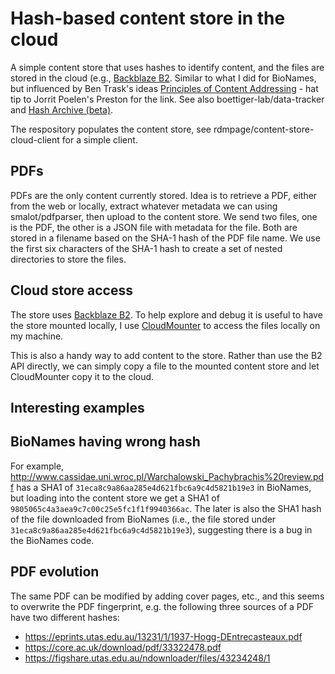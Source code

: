 # Hash-based content store in the cloud

A simple content store that uses hashes to identify content, and the files are stored in the cloud (e.g., [Backblaze B2](https://www.backblaze.com/cloud-storage). Similar to what I did for BioNames, but influenced by Ben Trask's ideas [Principles of Content Addressing](https://bentrask.com/?q=hash://sha256/98493caa8b37eaa26343bbf73f232597a3ccda20498563327a4c3713821df892) - hat tip to Jorrit Poelen's Preston for the link. See also boettiger-lab/data-tracker and [Hash Archive (beta)](https://hash-archive.carlboettiger.info).

The respository populates the content store, see rdmpage/content-store-cloud-client for a simple client.

## PDFs

PDFs are the only content currently stored. Idea is to retrieve a PDF, either from the web or locally, extract whatever metadata we can using smalot/pdfparser, then upload to the content store. We send two files, one is the PDF, the other is a JSON file with metadata for the file. Both are stored in a filename based on the SHA-1 hash of the PDF file name. We use the first six characters of the SHA-1 hash to create a set of nested directories to store the files.

## Cloud store access

The store uses [Backblaze B2](https://www.backblaze.com/cloud-storage). To help explore and debug it is useful to have the store mounted locally, I use [CloudMounter](https://cloudmounter.net) to access the files locally on my machine.

This is also a handy way to add content to the store. Rather than use the B2 API directly, we can simply copy a file to the mounted content store and let CloudMounter copy it to the cloud.

## Interesting examples

## BioNames having wrong hash

For example, http://www.cassidae.uni.wroc.pl/Warchalowski_Pachybrachis%20review.pdf has a SHA1 of `31eca8c9a86aa285e4d621fbc6a9c4d5821b19e3` in BioNames, but loading into the content store we get a SHA1 of `9805065c4a3aea9c7c00c25e5fc1f1f9940366ac`. The later is also the SHA1 hash of the file downloaded from BioNames (i.e., the file stored under `31eca8c9a86aa285e4d621fbc6a9c4d5821b19e3`), suggesting there is a bug in the BioNames code.

## PDF evolution

The same PDF can be modified by adding cover pages, etc., and this seems to overwrite the PDF fingerprint, e.g. the following three sources of a PDF have two different hashes:

- https://eprints.utas.edu.au/13231/1/1937-Hogg-DEntrecasteaux.pdf
- https://core.ac.uk/download/pdf/33322478.pdf
- https://figshare.utas.edu.au/ndownloader/files/43234248/1



